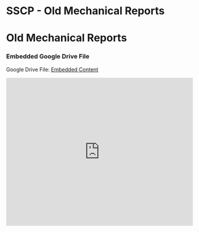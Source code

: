 # SSCP - Old Mechanical Reports

# Old Mechanical Reports

[](https://drive.google.com/folderview?id=1M9gyebIL3ZPJS2-hXChM9nyHHnnXnvYv)

### Embedded Google Drive File

Google Drive File: [Embedded Content](https://drive.google.com/embeddedfolderview?id=1M9gyebIL3ZPJS2-hXChM9nyHHnnXnvYv#list)

<iframe width="100%" height="400" src="https://drive.google.com/embeddedfolderview?id=1M9gyebIL3ZPJS2-hXChM9nyHHnnXnvYv#list" frameborder="0"></iframe>

